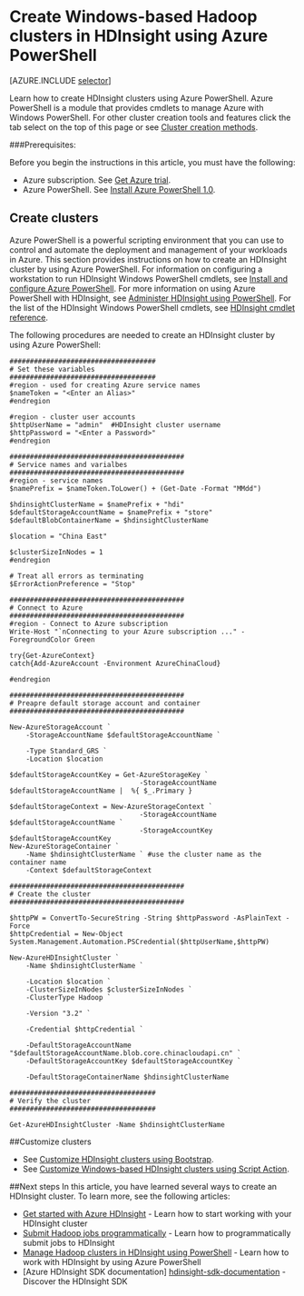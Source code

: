 <properties
   pageTitle="Create Windows-based Hadoop clusters in HDInsight using Azure PowerShell| Windows Azure"
   	description="Learn how to create clusters for Azure HDInsight by using Azure PowerShell."
   services="hdinsight"
   documentationCenter=""
   tags="azure-portal"
   authors="mumian"
   manager="paulettm"
   editor="cgronlun"/>

<tags
	ms.service="hdinsight"
	ms.date="01/04/2016"
	wacn.date=""/>

# Create Windows-based Hadoop clusters in HDInsight using Azure PowerShell

[AZURE.INCLUDE [selector](../includes/hdinsight-create-windows-cluster-selector.md)]

Learn how to create HDInsight clusters using Azure PowerShell. Azure PowerShell is a module that provides cmdlets to manage Azure with Windows PowerShell. For other cluster creation tools and features click the tab select on the top of this page or see [Cluster creation methods](/documentation/articles/hdinsight-provision-clusters-v1#cluster-creation-methods).


###Prerequisites:

Before you begin the instructions in this article, you must have the following:

- Azure subscription. See [Get Azure trial](/pricing/1rmb-trial/).
- Azure PowerShell.  See [Install Azure PowerShell 1.0](/documentation/articles/hdinsight-administer-use-powershell#install-azure-powershell-10-and-greater).



## Create clusters
Azure PowerShell is a powerful scripting environment that you can use to control and automate the deployment and management of your workloads in Azure. This section provides instructions on how to create an HDInsight cluster by using Azure PowerShell. For information on configuring a workstation to run HDInsight Windows PowerShell cmdlets, see [Install and configure Azure PowerShell](/documentation/articles/powershell-install-configure). For more information on using Azure PowerShell with HDInsight, see [Administer HDInsight using PowerShell](/documentation/articles/hdinsight-administer-use-powershell). For the list of the HDInsight Windows PowerShell cmdlets, see [HDInsight cmdlet reference](https://msdn.microsoft.com/zh-cn/library/azure/dn858087.aspx).


The following procedures are needed to create an HDInsight cluster by using Azure PowerShell:

    ####################################
    # Set these variables
    ####################################
    #region - used for creating Azure service names
    $nameToken = "<Enter an Alias>" 
    #endregion

    #region - cluster user accounts
    $httpUserName = "admin"  #HDInsight cluster username
    $httpPassword = "<Enter a Password>"
    #endregion

    ###########################################
    # Service names and varialbes
    ###########################################
    #region - service names
    $namePrefix = $nameToken.ToLower() + (Get-Date -Format "MMdd")

<!-- deleted by customization
    $resourceGroupName = $namePrefix + "rg"
-->
    $hdinsightClusterName = $namePrefix + "hdi"
    $defaultStorageAccountName = $namePrefix + "store"
    $defaultBlobContainerName = $hdinsightClusterName

<!-- deleted by customization
    $location = "China East 2"
-->
<!-- keep by customization: begin -->
    $location = "China East"
<!-- keep by customization: end -->
    $clusterSizeInNodes = 1
    #endregion

    # Treat all errors as terminating
    $ErrorActionPreference = "Stop"

    ###########################################
    # Connect to Azure
    ###########################################
    #region - Connect to Azure subscription
    Write-Host "`nConnecting to your Azure subscription ..." -ForegroundColor Green
<!-- deleted by customization
    try{Get-AzureRmContext}
    catch{Login-AzureRmAccount}
-->
<!-- keep by customization: begin -->
    try{Get-AzureContext}
    catch{Add-AzureAccount -Environment AzureChinaCloud}
<!-- keep by customization: end -->
    #endregion
<!-- deleted by customization

    ###########################################
    # Create the resource group
    ###########################################
    New-AzureRmResourceGroup -Name $resourceGroupName -Location $location
-->

    ###########################################
    # Preapre default storage account and container
    ###########################################
<!-- deleted by customization
    New-AzureRmStorageAccount `
        -ResourceGroupName $resourceGroupName `
        -Name $defaultStorageAccountName `
-->
<!-- keep by customization: begin -->
    New-AzureStorageAccount `
        -StorageAccountName $defaultStorageAccountName `
<!-- keep by customization: end -->
        -Type Standard_GRS `
        -Location $location

<!-- deleted by customization
    $defaultStorageAccountKey = Get-AzureRmStorageAccountKey `
                                    -ResourceGroupName $resourceGroupName `
                                    -Name $defaultStorageAccountName |  %{ $_.Key1 }
-->
<!-- keep by customization: begin -->
    $defaultStorageAccountKey = Get-AzureStorageKey `
                                    -StorageAccountName $defaultStorageAccountName |  %{ $_.Primary }
<!-- keep by customization: end -->
    $defaultStorageContext = New-AzureStorageContext `
                                    -StorageAccountName $defaultStorageAccountName `
                                    -StorageAccountKey $defaultStorageAccountKey
    New-AzureStorageContainer `
        -Name $hdinsightClusterName ` #use the cluster name as the container name
        -Context $defaultStorageContext 

    ###########################################
    # Create the cluster
    ###########################################

    $httpPW = ConvertTo-SecureString -String $httpPassword -AsPlainText -Force
    $httpCredential = New-Object System.Management.Automation.PSCredential($httpUserName,$httpPW)

<!-- deleted by customization
    New-AzureRmHDInsightCluster `
        -ResourceGroupName $resourceGroupName `
        -ClusterName $hdinsightClusterName `
-->
<!-- keep by customization: begin -->
    New-AzureHDInsightCluster `
        -Name $hdinsightClusterName `
<!-- keep by customization: end -->
        -Location $location `
        -ClusterSizeInNodes $clusterSizeInNodes `
        -ClusterType Hadoop `
<!-- deleted by customization
        -OSType Windows `
-->
        -Version "3.2" `
<!-- deleted by customization
        -HttpCredential $httpCredential `
-->
<!-- keep by customization: begin -->
        -Credential $httpCredential `
<!-- keep by customization: end -->
        -DefaultStorageAccountName "$defaultStorageAccountName.blob.core.chinacloudapi.cn" `
        -DefaultStorageAccountKey $defaultStorageAccountKey `
<!-- deleted by customization
        -DefaultStorageContainer $hdinsightClusterName 
-->
<!-- keep by customization: begin -->
        -DefaultStorageContainerName $hdinsightClusterName 
<!-- keep by customization: end -->

    ####################################
    # Verify the cluster
    ####################################
<!-- deleted by customization
    Get-AzureRmHDInsightCluster -ClusterName $hdinsightClusterName 

## Create clusters using ARM template

You can use Azure PowerShell to deploy an ARM template which creates an HDInsight cluster.  See [Call templates using Azure PowerShell](/documentation/articles/hdinsight-hadoop-create-windows-clusters-arm-templates#call-templates-using-powershell).
-->
<!-- keep by customization: begin -->
    Get-AzureHDInsightCluster -Name $hdinsightClusterName 
<!-- keep by customization: end -->

##Customize clusters

- See [Customize HDInsight clusters using Bootstrap](/documentation/articles/hdinsight-hadoop-customize-cluster-bootstrap#use-azure-powershell).
- See [Customize Windows-based HDInsight clusters using Script Action](/documentation/articles/hdinsight-hadoop-customize-cluster-v1#call-scripts-using-azure-powershell).


##Next steps
In this article, you have learned several ways to create an HDInsight cluster. To learn more, see the following articles:

* [Get started with Azure HDInsight](/documentation/articles/hdinsight-hadoop-tutorial-get-started-windows-v1) - Learn how to start working with your HDInsight cluster
* [Submit Hadoop jobs programmatically](/documentation/articles/hdinsight-submit-hadoop-jobs-programmatically) - Learn how to programmatically submit jobs to HDInsight
* [Manage Hadoop clusters in HDInsight using PowerShell](/documentation/articles/hdinsight-administer-use-powershell) - Learn how to work with HDInsight by using Azure PowerShell
* [Azure HDInsight SDK documentation] [hdinsight-sdk-documentation] - Discover the HDInsight SDK




[hdinsight-sdk-documentation]: http://msdn.microsoft.com/zh-cn/library/dn479185.aspx
[azure-preview-portal]: https://manage.windowsazure.cn
[connectionmanager]: http://msdn.microsoft.com/zh-cn/library/mt146773(v=sql.120).aspx
[ssispack]: http://msdn.microsoft.com/zh-cn/library/mt146770(v=sql.120).aspx
[ssisclustercreate]: http://msdn.microsoft.com/zh-cn/library/mt146774(v=sql.120).aspx
[ssisclusterdelete]: http://msdn.microsoft.com/zh-cn/library/mt146778(v=sql.120).aspx
